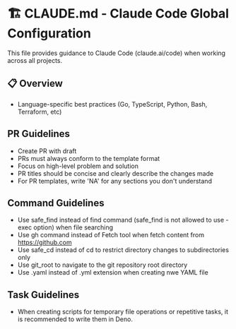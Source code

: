 # 🏗️ CLAUDE.md - Claude Code Global Configuration

This file provides guidance to Claude Code (claude.ai/code) when working across all projects.

## 📋 Overview

- Language-specific best practices (Go, TypeScript, Python, Bash, Terraform, etc)

## PR Guidelines

- Create PR with draft
- PRs must always conform to the template format
- Focus on high-level problem and solution
- PR titles should be concise and clearly describe the changes made
- For PR templates, write 'NA' for any sections you don't understand

## Command Guidelines

- Use safe_find instead of find command (safe_find is not allowed to use -exec option) when file searching
- Use gh command instead of Fetch tool when fetch content from <https://github.com>
- Use safe_cd instead of cd to restrict directory changes to subdirectories only
- Use git_root to navigate to the git repository root directory
- Use .yaml instead of .yml extension when creating nwe YAML file


## Task Guidelines

- When creating scripts for temporary file operations or repetitive tasks, it is recommended to write them in Deno.
